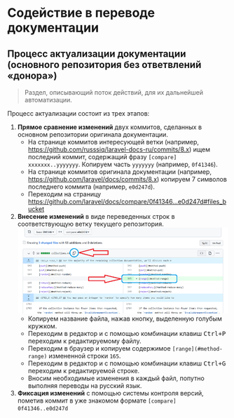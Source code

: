 # Содействие в переводе документации

## Процесс актуализации документации (основного репозитория без ответвлений «донора»)

> Раздел, описывающий поток действий, для их дальнейшей автоматизации.

Процесс актуализации состоит из трех этапов:

1. **Прямое сравнение изменений** двух коммитов, сделанных в основном репозитории оригинала документации.
    - На странице коммитов интересующей ветки (например, https://github.com/russsiq/laravel-docs-ru/commits/8.x) ищем последний коммит, содержащий фразу `[compare] xxxxxxx..yyyyyyy`. Копируем часть `yyyyyyy` (например, `0f41346`).
    - На странице коммитов оригинала документации (например, https://github.com/laravel/docs/commits/8.x) копируем 7 символов последнего коммита (например, `e0d247d`).
    - Переходим на страницу https://github.com/laravel/docs/compare/0f41346...e0d247d#files_bucket
2. **Внесение изменений** в виде переведенных строк в соответствующую ветку текущего репозитория.
    ![Comparing changes](./assets/images/github.com_laravel_docs_compare_0f41346...e0d247d.png)
    - Копируем название файла, нажав кнопку, выделенную голубым кружком.
    - Переходим в редактор и с помощью комбинации клавиш <kbd>Ctrl+P</kbd> переходим к редактируемому файлу.
    - Переходим в браузер и копируем содержимое `[range](#method-range)` измененной строки `165`.
    - Переходим в редактор и с помощью комбинации клавиш <kbd>Ctrl+G</kbd> переходим к редактируемой строке.
    - Вносим необходимые изменения в каждый файл, попутно выполняя переводы на русский язык.
3. **Фиксация изменений** с помощью системы контроля версий, пометив коммит в уже знакомом формате `[compare] 0f41346..e0d247d`
